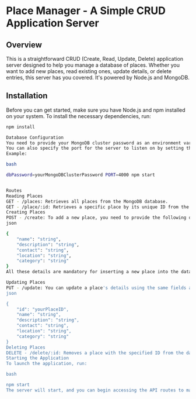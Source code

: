 # Place Manager - A Simple CRUD Application Server

## Overview

This is a straightforward CRUD (Create, Read, Update, Delete) application server designed to help you manage a database of places. Whether you want to add new places, read existing ones, update details, or delete entries, this server has you covered. It's powered by Node.js and MongoDB.

## Installation

Before you can get started, make sure you have Node.js and npm installed on your system. To install the necessary dependencies, run:

```bash
npm install

Database Configuration
You need to provide your MongoDB cluster password as an environment variable named dbPassword.
You can also specify the port for the server to listen on by setting the PORT environment variable. By default, the server will listen on port 3000.
Example:

bash

dbPassword=yourMongoDBClusterPassword PORT=4000 npm start


Routes
Reading Places
GET - /places: Retrieves all places from the MongoDB database.
GET - /place/:id: Retrieves a specific place by its unique ID from the database.
Creating Places
POST - /create: To add a new place, you need to provide the following details in the request body:
json

{
    "name": "string",
    "description": "string",
    "contact": "string",
    "location": "string",
    "category": "string"
}
All these details are mandatory for inserting a new place into the database.

Updating Places
PUT - /update: You can update a place's details using the same fields as the creation route. However, you must always include an id field to specify the product you want to update. The request should look like this:
json

{
    "id": "yourPlaceID",
    "name": "string",
    "description": "string",
    "contact": "string",
    "location": "string",
    "category": "string"
}
Deleting Places
DELETE - /delete/:id: Removes a place with the specified ID from the database.
Starting the Application
To launch the application, run:

bash

npm start
The server will start, and you can begin accessing the API routes to manage your places.

```
